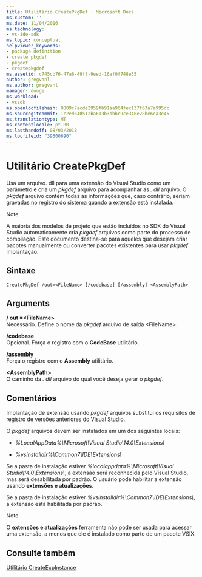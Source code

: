 ```yaml
---
title: Utilitário CreatePkgDef | Microsoft Docs
ms.custom: ''
ms.date: 11/04/2016
ms.technology:
- vs-ide-sdk
ms.topic: conceptual
helpviewer_keywords:
- package definition
- create pkgdef
- pkgdef
- createpkgdef
ms.assetid: c745cb76-47a6-49ff-9eed-16af0f748e35
author: gregvanl
ms.author: gregvanl
manager: douge
ms.workload:
- vssdk
ms.openlocfilehash: 0809c7acde2959fb91aa964fec137f63a7a995dc
ms.sourcegitcommit: 1c2ed640512ba613b3bbbc9ce348e28be6ca3e45
ms.translationtype: MT
ms.contentlocale: pt-BR
ms.lasthandoff: 08/03/2018
ms.locfileid: "39500690"
---
```

# <a name="createpkgdef-utility"></a>Utilitário CreatePkgDef
Usa um arquivo. dll para uma extensão do Visual Studio como um parâmetro e cria um *pkgdef* arquivo para acompanhar as *. dll* arquivo. O *pkgdef* arquivo contém todas as informações que, caso contrário, seriam gravadas no registro do sistema quando a extensão está instalada.  
  
> [!NOTE]
>  A maioria dos modelos de projeto que estão incluídos no SDK do Visual Studio automaticamente cria *pkgdef* arquivos como parte do processo de compilação. Este documento destina-se para aqueles que desejam criar pacotes manualmente ou converter pacotes existentes para usar *pkgdef* implantação.  
  
## <a name="syntax"></a>Sintaxe  
  
```  
CreatePkgDef /out=<FileName> [/codebase] [/assembly] <AssemblyPath>  
```  
  
## <a name="arguments"></a>Arguments  
 **/ out =&lt;FileName&gt;**  
 Necessário. Define o nome da *pkgdef* arquivo de saída &lt;FileName&gt;.  
  
 **/codebase**  
 Opcional. Força o registro com o **CodeBase** utilitário.  
  
 **/assembly**  
 Força o registro com o **Assembly** utilitário.  
  
 **&lt;AssemblyPath&gt;**  
 O caminho da *. dll* arquivo do qual você deseja gerar o *pkgdef*.  
  
## <a name="remarks"></a>Comentários  
 Implantação de extensão usando *pkgdef* arquivos substitui os requisitos de registro de versões anteriores do Visual Studio.  
  
 O *pkgdef* arquivos devem ser instalados em um dos seguintes locais: 

 - *%LocalAppData%\Microsoft\Visual Studio\14.0\Extensions\\* 
 
 - *%vsinstalldir%\Common7\IDE\Extensions\\*
    
 Se a pasta de instalação estiver *%localappdata%\Microsoft\Visual Studio\14.0\Extensions\\*, a extensão será reconhecida pelo Visual Studio, mas será desabilitada por padrão. O usuário pode habilitar a extensão usando **extensões e atualizações**. 
   
 Se a pasta de instalação estiver *%vsinstalldir%\Common7\IDE\Extensions\\*, a extensão está habilitada por padrão.  
  
> [!NOTE]
>  O **extensões e atualizações** ferramenta não pode ser usada para acessar uma extensão, a menos que ele é instalado como parte de um pacote VSIX.  
  
## <a name="see-also"></a>Consulte também  
 [Utilitário CreateExpInstance](../../extensibility/internals/createexpinstance-utility.md)